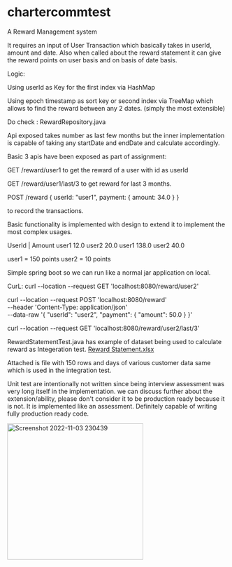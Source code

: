 # chartercommtest

A Reward Management system

It requires an input of User Transaction which basically takes in userId, amount and date.
Also when called about the reward statement it can give the reward points on user basis and on basis of date basis.


Logic:

Using userId as Key for the first index via HashMap

Using epoch timestamp as sort key or second index via TreeMap which allows to find the reward between any 2 dates. (simply the most extensible) 

Do check : RewardRepository.java

Api exposed takes number as last few months but the inner implementation is capable of taking any startDate and endDate and calculate accordingly.

Basic 3 apis have been exposed as part of assignment:


GET /reward/user1 to get the reward of a user with id as userId

GET /reward/user1/last/3 to get reward for last 3 months.

POST /reward
{
  userId: "user1",
  payment: {
    amount: 34.0
  }
}


to record the transactions.

Basic functionality is implemented with design to extend it to implement the most complex usages.

UserId |  Amount
user1      12.0
user2      20.0
user1      138.0
user2      40.0


user1 = 150 points
user2 = 10 points

Simple spring boot so we can run like a normal jar application on local.



CurL:
curl --location --request GET 'localhost:8080/reward/user2'



curl --location --request POST 'localhost:8080/reward' \
--header 'Content-Type: application/json' \
--data-raw '{
    "userId": "user2",
    "payment": {
        "amount": 50.0
    }
}'


curl --location --request GET 'localhost:8080/reward/user2/last/3'


RewardStatementTest.java has example of dataset being used to calculate reward
as Integeration test.
[Reward Statement.xlsx](https://github.com/kmvarma184/chartercommtest/files/9921779/Reward.Statement.xlsx)

Attached is file with 150 rows and days of various customer data same which is used in the integration test.

Unit test are intentionally not written since being interview assessment was very long itself in the implementation. 
we can discuss further about the extension/ability, please don't consider it to be production ready because it is not. It is implemented like an assessment. Definitely capable of writing fully production ready code.



<img width="311" alt="Screenshot 2022-11-03 230439" src="https://user-images.githubusercontent.com/117094800/199794004-e763564e-5650-4283-82e2-e39e58a3474f.png">

